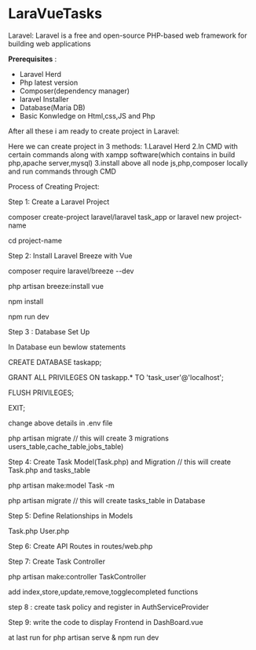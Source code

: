 # LaraVueTasks

Laravel: Laravel is a free and open-source PHP-based web framework for building web applications 


**Prerequisites** :

- Laravel Herd
- Php latest version
- Composer(dependency manager)
- laravel Installer
- Database(Maria DB)
- Basic Konwledge on Html,css,JS and Php

After all these i am ready to create project in Laravel:

Here we can create project in 3 methods:
1.Laravel Herd
2.In CMD with certain commands along with xampp software(which contains in build php,apache server,mysql)
3.install above all node js,php,composer locally and run commands through CMD

Process of Creating Project:

Step 1: Create a Laravel Project

composer create-project laravel/laravel task_app
                  or
laravel new project-name 

cd project-name 

 Step 2: Install Laravel Breeze with Vue

composer require laravel/breeze --dev

php artisan breeze:install vue

npm install

npm run dev

 Step 3 : Database Set Up

In Database eun bewlow statements

CREATE DATABASE taskapp;

GRANT ALL PRIVILEGES ON taskapp.* TO 'task_user'@'localhost';

FLUSH PRIVILEGES;

EXIT;

change above details in .env file

php artisan migrate // this will create 3 migrations users_table,cache_table,jobs_table)

Step 4: Create Task Model(Task.php) and Migration // this will create Task.php and tasks_table

php artisan make:model Task -m

php artisan migrate // this will create tasks_table in Database

Step 5: Define Relationships in Models

Task.php
User.php

Step 6: Create API Routes
in routes/web.php

Step 7: Create Task Controller

php artisan make:controller TaskController

add index,store,update,remove,togglecompleted functions

step 8 : create task policy and register in AuthServiceProvider

Step 9: write the code to display Frontend in DashBoard.vue

at last run for php artisan serve & npm run dev










